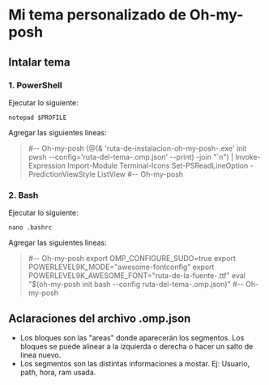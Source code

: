 # Mi tema personalizado de Oh-my-posh

## Intalar tema

### 1. PowerShell

Ejecutar lo siguiente:

`notepad $PROFILE`

Agregar las siguientes lineas:

> #-- Oh-my-posh
> (@(& 'ruta-de-instalacion-oh-my-posh-.exe' init pwsh --config='ruta-del-tema-.omp.json' --print) -join "`n") | Invoke-Expression
> Import-Module Terminal-Icons
> Set-PSReadLineOption -PredictionViewStyle ListView
> #-- Oh-my-posh

### 2. Bash

Ejecutar lo siguiente:

`nano .bashrc`

Agregar las siguientes lineas:

> #-- Oh-my-posh
> export OMP_CONFIGURE_SUDO=true
> export POWERLEVEL9K_MODE="awesome-fontconfig"
> export POWERLEVEL9K_AWESOME_FONT="ruta-de-la-fuente-.ttf"
> eval "$(oh-my-posh init bash --config ruta-del-tema-.omp.json)"
> #-- Oh-my-posh

## Aclaraciones del archivo .omp.json
* Los bloques son las "areas" donde aparecerán los segmentos. Los bloques se puede alinear a la izquierda o derecha o hacer un salto de linea nuevo.
* Los segmentos son las distintas informaciones a mostar. Ej: Usuario, path, hora, ram usada.
